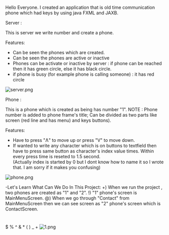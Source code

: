 
Hello Everyone. I created an application that is old time communication phone which had keys by using java FXML and JAXB. 

Server : 

This is server we write number and create a phone.

Features:
- Can be seen the phones which are created.
- Can be seen the phones are active or inactive
- Phones can be activate or inactive  by server  : if phone can be reached then it has green circle, else it has black circle.
- if phone is busy (for example phone is calling someone) : it has red circle

![server.png](https://github.com/AhmetEminSaglik/PhoneProject_2/blob/master/Images%20from%20Application/server.png) 

Phone :

This is a phone which is created as being has number  "1".
NOTE :  Phone number is added to phone frame's title;
Can be divided as two parts  like screen (red  line and has menu) and keys buttons).

Features: 
- Have to press "Ʌ" to move up or press "V" to move down.
- If wanted to write any character which is on buttons to textfield then have to press same button as character's index value times. Within every press time is reseted to 1.5 second.
 <br/>(Actually index is started by 0  but I dont know how to name it so I wrote that. I am sorry if it makes you confusing)
 
![phone.png](https://github.com/AhmetEminSaglik/PhoneProject_2/blob/master/Images%20from%20Application/phone.png) 


-Let's Learn What Can We Do In This Project: 
+) When we run the project , two phones are created as "1" and "2".
!) "1" phone's screen  is MainMenuScreen.
@) When we go through  "Contact" from MainMenuScreen then we can see screen as "2" phone's screen which is ContactScreen.
#
$
%
^
&
*
(
)
_
+
![1.png](https://github.com/AhmetEminSaglik/PhoneProject_2/blob/master/Images%20from%20Application/1.png)


